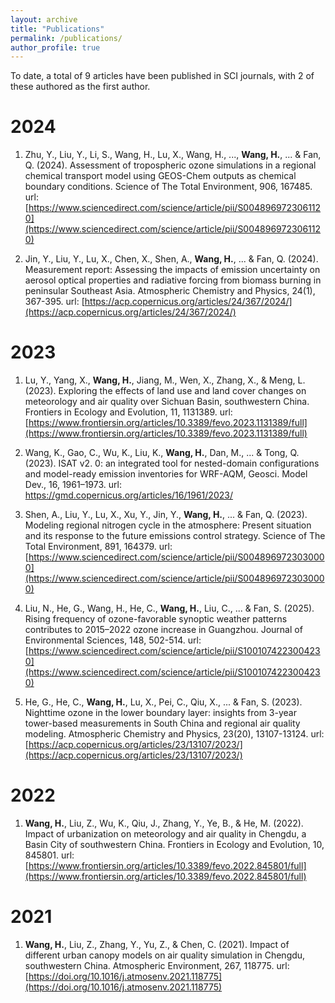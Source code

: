 ```yaml
---
layout: archive
title: "Publications"
permalink: /publications/
author_profile: true
---
```


To date, a total of 9 articles have been published in SCI journals, with 2 of these authored as the first author.

# 2024

1. Zhu, Y., Liu, Y., Li, S., Wang, H., Lu, X., Wang, H., ..., **Wang, H.**, ... & Fan, Q. (2024). Assessment of tropospheric ozone simulations in a regional chemical transport model using GEOS-Chem outputs as chemical boundary conditions. Science of The Total Environment, 906, 167485. url: [https://www.sciencedirect.com/science/article/pii/S0048969723061120](https://www.sciencedirect.com/science/article/pii/S0048969723061120)

2. Jin, Y., Liu, Y., Lu, X., Chen, X., Shen, A., **Wang, H.**, ... & Fan, Q. (2024). Measurement report: Assessing the impacts of emission uncertainty on aerosol optical properties and radiative forcing from biomass burning in peninsular Southeast Asia. Atmospheric Chemistry and Physics, 24(1), 367-395. url: [https://acp.copernicus.org/articles/24/367/2024/](https://acp.copernicus.org/articles/24/367/2024/)

# 2023

1. Lu, Y., Yang, X., **Wang, H.**, Jiang, M., Wen, X., Zhang, X., & Meng, L. (2023). Exploring the effects of land use and land cover changes on meteorology and air quality over Sichuan Basin, southwestern China. Frontiers in Ecology and Evolution, 11, 1131389. url: [https://www.frontiersin.org/articles/10.3389/fevo.2023.1131389/full](https://www.frontiersin.org/articles/10.3389/fevo.2023.1131389/full)

2. Wang, K., Gao, C., Wu, K., Liu, K., **Wang, H.**, Dan, M., ... & Tong, Q. (2023). ISAT v2. 0: an integrated tool for nested-domain configurations and model-ready emission inventories for WRF-AQM, Geosci. Model Dev., 16, 1961–1973. url: https://gmd.copernicus.org/articles/16/1961/2023/

3. Shen, A., Liu, Y., Lu, X., Xu, Y., Jin, Y., **Wang, H.**, ... & Fan, Q. (2023). Modeling regional nitrogen cycle in the atmosphere: Present situation and its response to the future emissions control strategy. Science of The Total Environment, 891, 164379. url: [https://www.sciencedirect.com/science/article/pii/S0048969723030000](https://www.sciencedirect.com/science/article/pii/S0048969723030000)

4. Liu, N., He, G., Wang, H., He, C., **Wang, H.**, Liu, C., ... & Fan, S. (2025). Rising frequency of ozone-favorable synoptic weather patterns contributes to 2015–2022 ozone increase in Guangzhou. Journal of Environmental Sciences, 148, 502-514. url: [https://www.sciencedirect.com/science/article/pii/S1001074223004230](https://www.sciencedirect.com/science/article/pii/S1001074223004230)

5. He, G., He, C., **Wang, H.**, Lu, X., Pei, C., Qiu, X., ... & Fan, S. (2023). Nighttime ozone in the lower boundary layer: insights from 3-year tower-based measurements in South China and regional air quality modeling. Atmospheric Chemistry and Physics, 23(20), 13107-13124. url: [https://acp.copernicus.org/articles/23/13107/2023/](https://acp.copernicus.org/articles/23/13107/2023/)

# 2022

1. **Wang, H.**, Liu, Z., Wu, K., Qiu, J., Zhang, Y., Ye, B., & He, M. (2022). Impact of urbanization on meteorology and air quality in Chengdu, a Basin City of southwestern China. Frontiers in Ecology and Evolution, 10, 845801. url: [https://www.frontiersin.org/articles/10.3389/fevo.2022.845801/full](https://www.frontiersin.org/articles/10.3389/fevo.2022.845801/full)

# 2021

1. **Wang, H.**, Liu, Z., Zhang, Y., Yu, Z., & Chen, C. (2021). Impact of different urban canopy models on air quality simulation in Chengdu, southwestern China. Atmospheric Environment, 267, 118775. url: [https://doi.org/10.1016/j.atmosenv.2021.118775](https://doi.org/10.1016/j.atmosenv.2021.118775)


